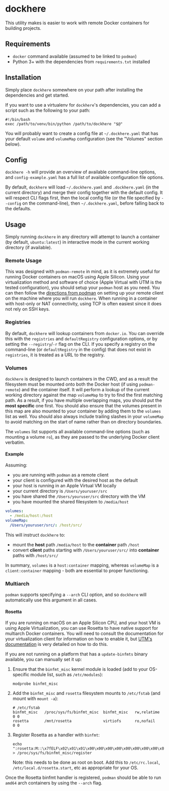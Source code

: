 # dockhere

This utility makes is easier to work with remote Docker containers for building projects.

## Requirements

- `docker` command available (assumed to be linked to `podman`)
- Python 3+ with the dependencies from `requirements.txt` installed

## Installation

Simply place `dockhere` somewhere on your path after installing the dependencies and get started.

If you want to use a virtualenv for `dockhere`'s dependencies, you can add a script such as the following to your path:

```shell
#!/bin/bash
exec /path/to/venv/bin/python /path/to/dockhere "$@"
```

You will probably want to create a config file at `~/.dockhere.yaml` that has your default `volume` and `volumeMap`
configuration (see the "Volumes" section below).

## Config

`dockhere -h` will provide an overview of available command-line options, and `config-example.yaml`
has a full list of available configuration file options.

By default, `dockhere` will load `~/.dockhere.yaml` and `.dockhere.yaml` (in the current directory) and
merge their config together with the default config. It will respect CLI flags first, then the local config
file (or the file specified by `--config` on the command-line), then `~/.dockhere.yaml`, before falling
back to the defaults.

## Usage

Simply running `dockhere` in any directory will attempt to launch a container (by default, `ubuntu:latest`)
in interactive mode in the current working directory (if available).

### Remote Usage

This was designed with `podman-remote` in mind, as it is extremely useful for running Docker containers on
macOS using Apple Silicon. Using your virtualization method and software of choice (Apple Virtual with
UTM is the tested configuration), you should setup your `podman` host as you need. You can then follow
the [directions from podman][remote-tutorial] on setting up your remote client on the machine where you
will run `dockhere`. When running in a container with host-only or NAT connectivity, using TCP is often
easiest since it does not rely on SSH keys.

### Registries

By default, `dockhere` will lookup containers from `docker.io`. You can override this with the `registries`
and `defaultRegistry` configuration options, or by setting the `--registry`/`-r` flag on the CLI. If you specify
a registry on the command-line (or `defaultRegistry` in the config) that does not exist in `registries`, it is
treated as a URL to the registry.

### Volumes

`dockhere` is designed to launch containers in the CWD, and as a result the filesystem must be mounted
onto both the Docker host (if using `podman-remote`) and the container itself. It will perform a lookup of
the current working directory against the map `volumeMap` to try to find the first matching path. As a
result, if you have multiple overlapping maps, you should put the **most specific** one first. You should
also ensure that the volumes present in this map are also mounted to your container by adding them to the
`volumes` list as well. You should also always include trailing slashes in your `volumeMap` to avoid matching
on the start of name rather than on directory boundaries.

The `volumes` list supports all available command-line options (such as mounting a volume `ro`), as they are passed
to the underlying Docker client verbatim.

#### Example

Assuming:

- you are running with `podman` as a remote client
- your client is configured with the desired host as the default
- your host is running in an Apple Virtual VM locally
- your current directory is `/Users/youruser/src`
- you have shared the `/Users/youruser/src` directory with the VM
- you have mounted the shared filesystem to `/media/host`

```yaml
volumes:
  - /media/host:/host
volumeMap:
  /Users/youruser/src/: /host/src/
```

This will instruct `dockhere` to:

- mount the **host** path `/media/host` to the **container** path `/host`
- convert **client** paths starting with `/Users/youruser/src/` into **container** paths with `/host/src/`

In summary, `volumes` is a `host:container` mapping, whereas `volumeMap` is a `client:container` mapping - both are
essential to proper functioning.

[remote-tutorial]: https://github.com/containers/podman/blob/main/docs/tutorials/remote_client.md

### Multiarch

`podman` supports specifying a `--arch` CLI option, and so `dockhere` will automatically use this argument in all
cases.

#### Rosetta

If you are running on macOS on an Apple Silicon CPU, and your host VM is using Apple Virtualization, you can use
Rosetta to have native support for multiarch Docker containers. You will need to consult the documentation for your
virtualization client for information on how to enable it, but [UTM's documentation][utm-rosetta] is very detailed on
how to do this.

If you are not running on a platform that has a `update-binfmts` binary available, you can manually set it up:

1. Ensure that the `binfmt_misc` kernel module is loaded (add to your OS-specific module list, such as `/etc/modules`):
    ```shell
    modprobe binfmt_misc
    ```
2. Add the `binfmt_misc` and `rosetta` filesystem mounts to `/etc/fstab` (and mount with `mount -a`):
    ```shell
    # /etc/fstab
    binfmt_misc   /proc/sys/fs/binfmt_misc  binfmt_misc   rw,relatime   0 0
    rosetta       /mnt/rosetta              virtiofs      ro,nofail     0 0
    ```
3. Register Rosetta as a handler with `binfmt`:
    ```shell
    echo ":rosetta:M::\x7fELF\x02\x01\x01\x00\x00\x00\x00\x00\x00\x00\x00\x00\x02\x00\x3e\x00:\xff\xff\xff\xff\xff\xfe\xfe\x00\xff\xff\xff\xff\xff\xff\xff\xff\xfe\xff\xff\xff:/mnt/rosetta/rosetta:CF" > /proc/sys/fs/binfmt_misc/register
    ```
    Note: this needs to be done as root on boot. Add this to `/etc/rc.local`, `/etc/local.d/rosetta.start`, etc as
    appropriate for your OS.

Once the Rosetta binfmt handler is registered, `podman` should be able to run `amd64` arch containers by using the 
`--arch` flag.

[utm-rosetta]: https://docs.getutm.app/advanced/rosetta/#enabling-rosetta